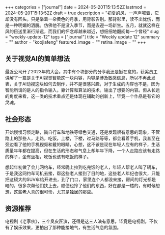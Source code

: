 +++
categories = ["journal"]
date = 2024-05-20T15:13:52Z
lastmod = 2024-05-20T15:13:52Z
draft = true
description = "初夏的风，一声声喊着，它却没有回头。只是举着一朵黄色的月季，用背影告别。那背影里，读不出忧伤，而是一种明媚的洒脱。仿佛他不是没入季节，而是去迎一场新生。五月，就就这样在风的目送里渐行渐远，而我们的怀念却越来越近，想细细地翻阅每一个曾经"
slug = "weekly-update-12"
tags = ["journal"]
title = "Weekly update 12"
summary = ""
author = "koojiafeng"
featured_image = ""
retina_image =  ""
+++
## 关于视觉AI的简单想法

最近公司开了2023年的大会，其中有个块部分的分享我还是挺在意的，获奖员工讲解了一篇是关于AI视觉智能这一块内容，内容是涉及敏感信息，所以不再此发表，关于AI动视这块如何去制作，并不是很感兴趣，对于生成的内容也不是，因为智能所谓的是人的指令输入，靠计算和算法的技术，输出了想要的内容。但从长远的角度来看，这一类的技术重点还是体现在辅助的创新上，毕竟一个作品是有它的灵魂。

## 社会形态

开始慢慢习惯走路，骑自行车和地铁等绿色交通，还是发现很有意思的现象，不管路上的那些人，走路，吃饭，上楼，下楼，过马路等等，都会看着手机，我甚至在旁边看了他的手机视频和戴的眼睛，心想，这不该是现在年轻人应有的样子，生活质量年年都在提高，但在生活的形态和气息上却年年下降，一个人走路应该有走路的样子，坐有坐相，吃饭也该有吃饭的样子。

想起年初做了会儿网约车，经常晚上拉到吃完饭的老人，年轻人帮老人叫了辆车，于是我这网约车司机去接，帮这些老人接到了目的地，这些老人年纪也很大，只能把这硕大的SUV车给开进去，到了门口，家里连个人都没来接，房间的灯光都是暗的，很多次帮他们扶上去，顺便也拎了他们的东西，好在都是一楼的，有时候想想，这些老人真的很可怜，尤其是独居的那些。

## 资源推荐
电视剧《老家伙》，三个臭皮匠演，还得是这三人演有意思，毕竟是电视剧，不仅有了娱乐效果，更拍出了那种能接地气，有生活气息的氛围。
